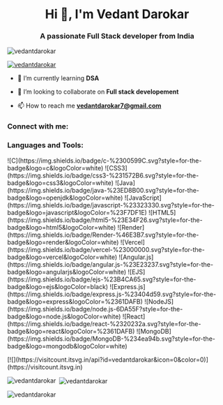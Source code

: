 <h1 align="center">Hi 👋, I'm Vedant Darokar</h1>
<h3 align="center">A passionate Full Stack developer from India</h3>

<p align="left"> <img src="https://komarev.com/ghpvc/?username=vedantdarokar&label=Profile%20views&color=0e75b6&style=flat" alt="vedantdarokar" /> </p>

<p align="left"> <a href="https://github.com/ryo-ma/github-profile-trophy"><img src="https://github-profile-trophy.vercel.app/?username=vedantdarokar" alt="vedantdarokar" /></a> </p>

- 🔭 I’m currently learning **DSA**

- 👯 I’m looking to collaborate on **Full stack developement**

- 📫 How to reach me **vedantdarokar7@gmail.com**

<h3 align="left">Connect with me:</h3>
<p align="left">
</p>

<h3 align="left">Languages and Tools:</h3>
<p align="left"> ![C](https://img.shields.io/badge/c-%2300599C.svg?style=for-the-badge&logo=c&logoColor=white) ![CSS3](https://img.shields.io/badge/css3-%231572B6.svg?style=for-the-badge&logo=css3&logoColor=white) ![Java](https://img.shields.io/badge/java-%23ED8B00.svg?style=for-the-badge&logo=openjdk&logoColor=white) ![JavaScript](https://img.shields.io/badge/javascript-%23323330.svg?style=for-the-badge&logo=javascript&logoColor=%23F7DF1E) ![HTML5](https://img.shields.io/badge/html5-%23E34F26.svg?style=for-the-badge&logo=html5&logoColor=white) ![Render](https://img.shields.io/badge/Render-%46E3B7.svg?style=for-the-badge&logo=render&logoColor=white) ![Vercel](https://img.shields.io/badge/vercel-%23000000.svg?style=for-the-badge&logo=vercel&logoColor=white) ![Angular.js](https://img.shields.io/badge/angular.js-%23E23237.svg?style=for-the-badge&logo=angularjs&logoColor=white) ![EJS](https://img.shields.io/badge/ejs-%23B4CA65.svg?style=for-the-badge&logo=ejs&logoColor=black) ![Express.js](https://img.shields.io/badge/express.js-%23404d59.svg?style=for-the-badge&logo=express&logoColor=%2361DAFB) ![NodeJS](https://img.shields.io/badge/node.js-6DA55F?style=for-the-badge&logo=node.js&logoColor=white) ![React](https://img.shields.io/badge/react-%2320232a.svg?style=for-the-badge&logo=react&logoColor=%2361DAFB) ![MongoDB](https://img.shields.io/badge/MongoDB-%234ea94b.svg?style=for-the-badge&logo=mongodb&logoColor=white)</p>
[![](https://visitcount.itsvg.in/api?id=vedantdarokar&icon=0&color=0)](https://visitcount.itsvg.in)

<p><img align="left" src="https://github-readme-stats.vercel.app/api/top-langs?username=vedantdarokar&show_icons=true&locale=en&layout=compact" alt="vedantdarokar" /></p>

<p>&nbsp;<img align="center" src="https://github-readme-stats.vercel.app/api?username=vedantdarokar&show_icons=true&locale=en" alt="vedantdarokar" /></p>

<p><img align="center" src="https://github-readme-streak-stats.herokuapp.com/?user=vedantdarokar&" alt="vedantdarokar" /></p>

